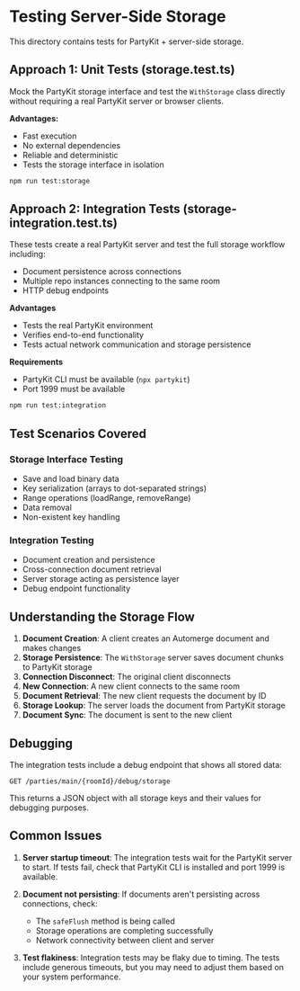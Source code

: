 # Testing Server-Side Storage

This directory contains tests for PartyKit + server-side storage.


## Approach 1: Unit Tests (storage.test.ts)

Mock the PartyKit storage interface and test the `WithStorage` class directly
without requiring a real PartyKit server or browser clients.

**Advantages:**
- Fast execution
- No external dependencies
- Reliable and deterministic
- Tests the storage interface in isolation

```bash
npm run test:storage
```

## Approach 2: Integration Tests (storage-integration.test.ts)

These tests create a real PartyKit server and test the full storage
workflow including:

- Document persistence across connections
- Multiple repo instances connecting to the same room
- HTTP debug endpoints

__Advantages__

- Tests the real PartyKit environment
- Verifies end-to-end functionality
- Tests actual network communication and storage persistence

__Requirements__

- PartyKit CLI must be available (`npx partykit`)
- Port 1999 must be available

```bash
npm run test:integration
```

## Test Scenarios Covered

### Storage Interface Testing

- Save and load binary data
- Key serialization (arrays to dot-separated strings)
- Range operations (loadRange, removeRange)
- Data removal
- Non-existent key handling

### Integration Testing

- Document creation and persistence
- Cross-connection document retrieval
- Server storage acting as persistence layer
- Debug endpoint functionality

## Understanding the Storage Flow

1. **Document Creation**: A client creates an Automerge document and
   makes changes
2. **Storage Persistence**: The `WithStorage` server saves document chunks
   to PartyKit storage
3. **Connection Disconnect**: The original client disconnects
4. **New Connection**: A new client connects to the same room
5. **Document Retrieval**: The new client requests the document by ID
6. **Storage Lookup**: The server loads the document from PartyKit storage
7. **Document Sync**: The document is sent to the new client

## Debugging

The integration tests include a debug endpoint that shows all stored data:

```
GET /parties/main/{roomId}/debug/storage
```

This returns a JSON object with all storage keys and their values for debugging purposes.

## Common Issues

1. **Server startup timeout**: The integration tests wait for the PartyKit
   server to start. If tests fail, check that PartyKit CLI is installed and port
   1999 is available.
2. **Document not persisting**: If documents aren't persisting across
   connections, check:

   - The `safeFlush` method is being called
   - Storage operations are completing successfully
   - Network connectivity between client and server

3. **Test flakiness**: Integration tests may be flaky due to timing. The tests
   include generous timeouts, but you may need to adjust them based on your
   system performance.
